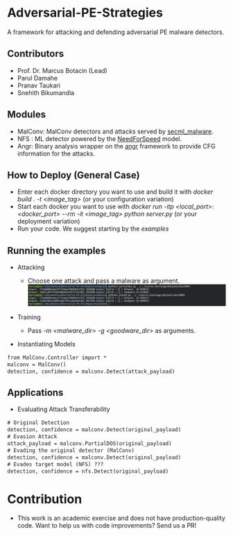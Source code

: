 # Adversarial-PE-Strategies
A framework for attacking and defending adversarial PE malware detectors.

## Contributors
* Prof. Dr. Marcus Botacin (Lead)
* Parul Damahe
* Pranav Taukari
* Snehith Bikumandla

## Modules
* MalConv: MalConv detectors and attacks served by [secml_malware](https://github.com/pralab/secml_malware).
* NFS : ML detector powered by the [NeedForSpeed](https://github.com/fabriciojoc/2021-Machine-Learning-Security-Evasion-Competition) model.
* Angr: Binary analysis wrapper on the [angr](https://github.com/angr/angr) framework to provide CFG information for the attacks.

## How to Deploy (General Case)
* Enter each docker directory you want to use and build it with *docker build . -t <image_tag>* (or your configuration variation)
* Start each docker you want to use with *docker run -itp <local_port>:<docker_port> --rm -it <image_tag> python server.py* (or your deployment variation)
* Run your code. We suggest starting by the *examples*

## Running the examples
* Attacking
    * Choose one attack and pass a malware as argument. 
![Launching Attacks](FIGS/attack-examples.png)

* Training
    * Pass *-m <malware_dir> -g <goodware_dir>* as arguments.

* Instantiating Models

```python:
from MalConv.Controller import *
malconv = MalConv()
detection, confidence = malconv.Detect(attack_payload)
```
## Applications

* Evaluating Attack Transferability

```python:
# Original Detection
detection, confidence = malconv.Detect(original_payload)
# Evasion Attack
attack_payload = malconv.PartialDOS(original_payload)
# Evading the original detector (MalConv)
detection, confidence = malconv.Detect(original_payload)
# Evades target model (NFS) ???
detection, confidence = nfs.Detect(original_payload)
```

# Contribution
* This work is an academic exercise and does not have production-quality code. Want to help us with code improvements? Send us a PR!
